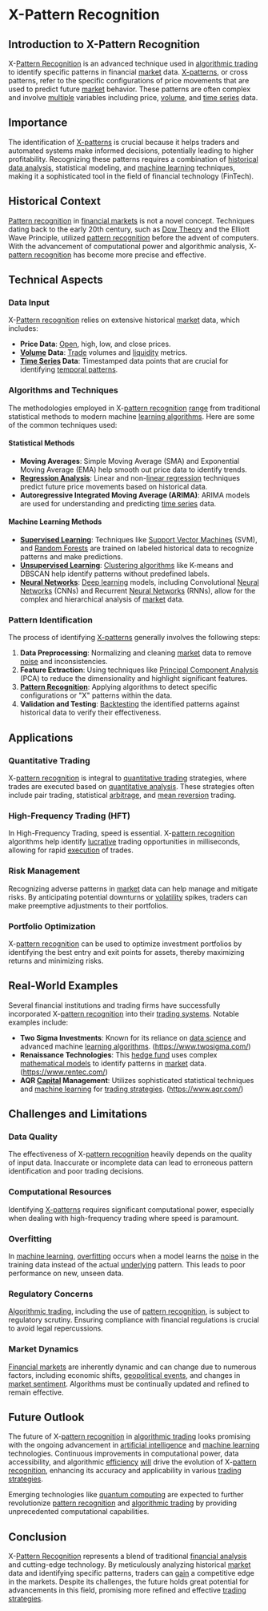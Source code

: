 # X-Pattern Recognition

## Introduction to X-Pattern Recognition

X-[Pattern Recognition](../p/pattern_recognition.md) is an advanced technique used in [algorithmic trading](../a/algorithmic_trading.md) to identify specific patterns in financial [market](../m/market.md) data. [X-patterns](../x/x-patterns_in_trading.md), or cross patterns, refer to the specific configurations of price movements that are used to predict future [market](../m/market.md) behavior. These patterns are often complex and involve [multiple](../m/multiple.md) variables including price, [volume](../v/volume.md), and [time series](../t/time_series.md) data.

## Importance

The identification of [X-patterns](../x/x-patterns_in_trading.md) is crucial because it helps traders and automated systems make informed decisions, potentially leading to higher profitability. Recognizing these patterns requires a combination of [historical data analysis](../h/historical_data_analysis.md), statistical modeling, and [machine learning](../m/machine_learning.md) techniques, making it a sophisticated tool in the field of financial technology (FinTech).

## Historical Context

[Pattern recognition](../p/pattern_recognition.md) in [financial markets](../f/financial_market.md) is not a novel concept. Techniques dating back to the early 20th century, such as [Dow Theory](../d/dow_theory.md) and the Elliott Wave Principle, utilized [pattern recognition](../p/pattern_recognition.md) before the advent of computers. With the advancement of computational power and algorithmic analysis, X-[pattern recognition](../p/pattern_recognition.md) has become more precise and effective.

## Technical Aspects

### Data Input

X-[Pattern recognition](../p/pattern_recognition.md) relies on extensive historical [market](../m/market.md) data, which includes:

- **Price Data**: [Open](../o/open.md), high, low, and close prices.
- **[Volume](../v/volume.md) Data**: [Trade](../t/trade.md) volumes and [liquidity](../l/liquidity.md) metrics.
- **[Time Series](../t/time_series.md) Data**: Timestamped data points that are crucial for identifying [temporal patterns](../t/temporal_patterns.md).

### Algorithms and Techniques

The methodologies employed in X-[pattern recognition](../p/pattern_recognition.md) [range](../r/range.md) from traditional statistical methods to modern machine [learning algorithms](../l/learning_algorithms_in_trading.md). Here are some of the common techniques used:

#### Statistical Methods

- **Moving Averages**: Simple Moving Average (SMA) and Exponential Moving Average (EMA) help smooth out price data to identify trends.
- **[Regression Analysis](../r/regression_analysis.md)**: Linear and non-[linear regression](../l/linear_regression.md) techniques predict future price movements based on historical data.
- **Autoregressive Integrated Moving Average (ARIMA)**: ARIMA models are used for understanding and predicting [time series](../t/time_series.md) data.

#### Machine Learning Methods

- **[Supervised Learning](../s/supervised_learning.md)**: Techniques like [Support Vector Machines](../s/support_vector_machines_in_trading.md) (SVM), and [Random Forests](../r/random_forests_in_trading.md) are trained on labeled historical data to recognize patterns and make predictions.
- **[Unsupervised Learning](../u/unsupervised_learning.md)**: [Clustering algorithms](../c/clustering_algorithms.md) like K-means and DBSCAN help identify patterns without predefined labels.
- **[Neural Networks](../n/neural_networks_in_trading.md)**: [Deep learning](../d/deep_learning.md) models, including Convolutional [Neural Networks](../n/neural_networks_in_trading.md) (CNNs) and Recurrent [Neural Networks](../n/neural_networks_in_trading.md) (RNNs), allow for the complex and hierarchical analysis of [market](../m/market.md) data.

### Pattern Identification

The process of identifying [X-patterns](../x/x-patterns_in_trading.md) generally involves the following steps:

1. **Data Preprocessing**: Normalizing and cleaning [market](../m/market.md) data to remove [noise](../n/noise.md) and inconsistencies.
2. **Feature Extraction**: Using techniques like [Principal Component Analysis](../p/principal_component_analysis_(pca).md) (PCA) to reduce the dimensionality and highlight significant features.
3. **[Pattern Recognition](../p/pattern_recognition.md)**: Applying algorithms to detect specific configurations or "X" patterns within the data.
4. **Validation and Testing**: [Backtesting](../b/backtesting.md) the identified patterns against historical data to verify their effectiveness.

## Applications

### Quantitative Trading

X-[pattern recognition](../p/pattern_recognition.md) is integral to [quantitative trading](../q/quantitative_trading.md) strategies, where trades are executed based on [quantitative analysis](../q/quantitative_analysis.md). These strategies often include pair trading, statistical [arbitrage](../a/arbitrage.md), and [mean reversion](../m/mean_reversion.md) trading.

### High-Frequency Trading (HFT)

In High-Frequency Trading, speed is essential. X-[pattern recognition](../p/pattern_recognition.md) algorithms help identify [lucrative](../l/lucrative.md) trading opportunities in milliseconds, allowing for rapid [execution](../e/execution.md) of trades.

### Risk Management

Recognizing adverse patterns in [market](../m/market.md) data can help manage and mitigate risks. By anticipating potential downturns or [volatility](../v/volatility.md) spikes, traders can make preemptive adjustments to their portfolios.

### Portfolio Optimization

X-[pattern recognition](../p/pattern_recognition.md) can be used to optimize investment portfolios by identifying the best entry and exit points for assets, thereby maximizing returns and minimizing risks.

## Real-World Examples

Several financial institutions and trading firms have successfully incorporated X-[pattern recognition](../p/pattern_recognition.md) into their [trading systems](../t/trading_systems.md). Notable examples include:

- **Two Sigma Investments**: Known for its reliance on [data science](../d/data_science_in_trading.md) and advanced machine [learning algorithms](../l/learning_algorithms_in_trading.md). (https://www.twosigma.com/)
- **Renaissance Technologies**: This [hedge fund](../h/hedge_fund.md) uses complex [mathematical models](../m/mathematical_models_in_trading.md) to identify patterns in [market](../m/market.md) data. (https://www.rentec.com/)
- **AQR [Capital](../c/capital.md) Management**: Utilizes sophisticated statistical techniques and [machine learning](../m/machine_learning.md) for [trading strategies](../t/trading_strategies.md). (https://www.aqr.com/)

## Challenges and Limitations

### Data Quality

The effectiveness of X-[pattern recognition](../p/pattern_recognition.md) heavily depends on the quality of input data. Inaccurate or incomplete data can lead to erroneous pattern identification and poor trading decisions.

### Computational Resources

Identifying [X-patterns](../x/x-patterns_in_trading.md) requires significant computational power, especially when dealing with high-frequency trading where speed is paramount.

### Overfitting

In [machine learning](../m/machine_learning.md), [overfitting](../o/overfitting.md) occurs when a model learns the [noise](../n/noise.md) in the training data instead of the actual [underlying](../u/underlying.md) pattern. This leads to poor performance on new, unseen data.

### Regulatory Concerns

[Algorithmic trading](../a/algorithmic_trading.md), including the use of [pattern recognition](../p/pattern_recognition.md), is subject to regulatory scrutiny. Ensuring compliance with financial regulations is crucial to avoid legal repercussions.

### Market Dynamics

[Financial markets](../f/financial_market.md) are inherently dynamic and can change due to numerous factors, including economic shifts, [geopolitical events](../g/geopolitical_events.md), and changes in [market sentiment](../m/market_sentiment.md). Algorithms must be continually updated and refined to remain effective.

## Future Outlook

The future of X-[pattern recognition](../p/pattern_recognition.md) in [algorithmic trading](../a/algorithmic_trading.md) looks promising with the ongoing advancement in [artificial intelligence](../a/artificial_intelligence_in_trading.md) and [machine learning](../m/machine_learning.md) technologies. Continuous improvements in computational power, data accessibility, and algorithmic [efficiency](../e/efficiency.md) [will](../w/will.md) drive the evolution of X-[pattern recognition](../p/pattern_recognition.md), enhancing its accuracy and applicability in various [trading strategies](../t/trading_strategies.md).

Emerging technologies like [quantum computing](../q/quantum_computing_in_trading.md) are expected to further revolutionize [pattern recognition](../p/pattern_recognition.md) and [algorithmic trading](../a/algorithmic_trading.md) by providing unprecedented computational capabilities.

## Conclusion

X-[Pattern Recognition](../p/pattern_recognition.md) represents a blend of traditional [financial analysis](../f/financial_analysis.md) and cutting-edge technology. By meticulously analyzing historical [market](../m/market.md) data and identifying specific patterns, traders can [gain](../g/gain.md) a competitive edge in the markets. Despite its challenges, the future holds great potential for advancements in this field, promising more refined and effective [trading strategies](../t/trading_strategies.md).
